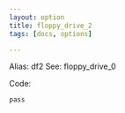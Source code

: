 ```yaml
---
layout: option
title: floppy_drive_2
tags: [docs, options]

---
```


Alias: df2
See: floppy_drive_0

Code:

    pass
